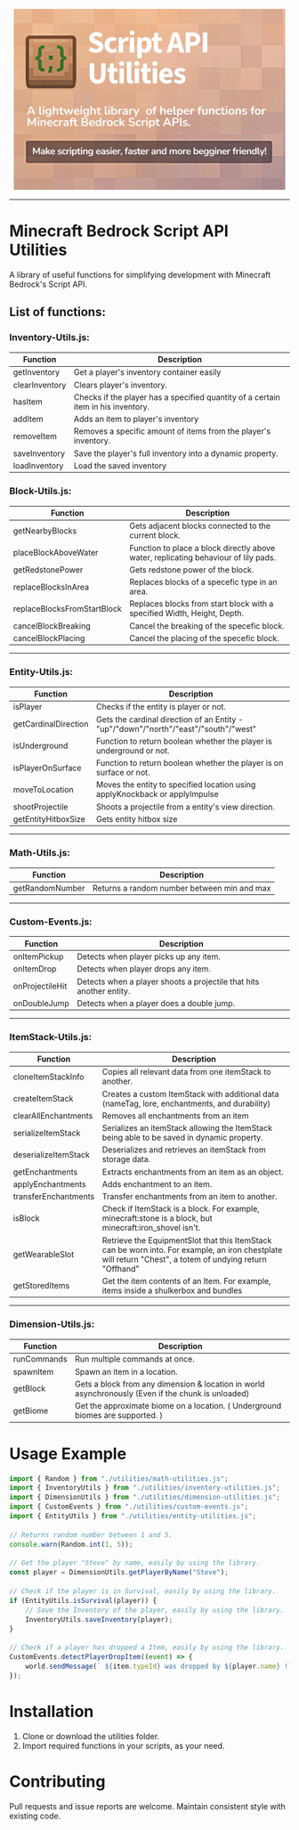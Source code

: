 <p align="center">
<img src="/.github/assets/banner.png" alt="" height="325">
</p>

---

# Minecraft Bedrock Script API Utilities

A library of useful functions for simplifying development with Minecraft Bedrock's Script API.

## List of functions:

### Inventory-Utils.js:

| Function       | Description                                                                       |
| -------------- | --------------------------------------------------------------------------------- |
| getInventory   | Get a player's inventory container easily                                         |
| clearInventory | Clears player's inventory.                                                        |
| hasItem        | Checks if the player has a specified quantity of a certain item in his inventory. |
| addItem        | Adds an item to player's inventory                                                |
| removeItem     | Removes a specific amount of items from the player's inventory.                   |
| saveInventory  | Save the player's full inventory into a dynamic property.                         |
| loadInventory  | Load the saved inventory                                                          |

### Block-Utils.js:

| Function                    | Description                                                                         |
| --------------------------- | ----------------------------------------------------------------------------------- |
| getNearbyBlocks             | Gets adjacent blocks connected to the current block.                                |
| placeBlockAboveWater        | Function to place a block directly above water, replicating behaviour of lily pads. |
| getRedstonePower            | Gets redstone power of the block.                                                   |
| replaceBlocksInArea         | Replaces blocks of a specefic type in an area.                                      |
| replaceBlocksFromStartBlock | Replaces blocks from start block with a specified Width, Height, Depth.             |
| cancelBlockBreaking         | Cancel the breaking of the specefic block.                                          |
| cancelBlockPlacing          | Cancel the placing of the specefic block.                                           |

---

### Entity-Utils.js:

| Function             | Description                                                                          |
| -------------------- | ------------------------------------------------------------------------------------ |
| isPlayer             | Checks if the entity is player or not.                                               |
| getCardinalDirection | Gets the cardinal direction of an Entity - "up"/"down"/"north"/"east"/"south"/"west" |
| isUnderground        | Function to return boolean whether the player is underground or not.                 |
| isPlayerOnSurface    | Function to return boolean whether the player is on surface or not.                  |
| moveToLocation       | Moves the entity to specified location using applyKnockback or applyImpulse          |
| shootProjectile      | Shoots a projectile from a entity's view direction.                                  |
| getEntityHitboxSize  | Gets entity hitbox size                                                              |

---

### Math-Utils.js:

| Function        | Description                                 |
| --------------- | ------------------------------------------- |
| getRandomNumber | Returns a random number between min and max |

---

### Custom-Events.js:

| Function        | Description                                                         |
| --------------- | ------------------------------------------------------------------- |
| onItemPickup    | Detects when player picks up any item.                              |
| onItemDrop      | Detects when player drops any item.                                 |
| onProjectileHit | Detects when a player shoots a projectile that hits another entity. |
| onDoubleJump    | Detects when a player does a double jump.                           |

---

### ItemStack-Utils.js:

| Function             | Description                                                                                                                                               |
| -------------------- | --------------------------------------------------------------------------------------------------------------------------------------------------------- |
| cloneItemStackInfo   | Copies all relevant data from one itemStack to another.                                                                                                   |
| createItemStack      | Creates a custom ItemStack with additional data (nameTag, lore, enchantments, and durability)                                                             |
| clearAllEnchantments | Removes all enchantments from an item                                                                                                                     |
| serializeItemStack   | Serializes an itemStack allowing the ItemStack being able to be saved in dynamic property.                                                                |
| deserializeItemStack | Deserializes and retrieves an itemStack from storage data.                                                                                                |
| getEnchantments      | Extracts enchantments from an item as an object.                                                                                                          |
| applyEnchantments    | Adds enchantment to an item.                                                                                                                              |
| transferEnchantments | Transfer enchantments from an item to another.                                                                                                            |
| isBlock              | Check if ItemStack is a block. For example, minecraft:stone is a block, but minecraft:iron_shovel isn't.                                                  |
| getWearableSlot      | Retrieve the EquipmentSlot that this ItemStack can be worn into. For example, an iron chestplate will return "Chest", a totem of undying return "Offhand" |
| getStoredItems       | Get the item contents of an Item. For example, items inside a shulkerbox and bundles                                                                      |

---

### Dimension-Utils.js:

| Function    | Description                                                                                        |
| ----------- | -------------------------------------------------------------------------------------------------- |
| runCommands | Run multiple commands at once.                                                                     |
| spawnItem   | Spawn an item in a location.                                                                       |
| getBlock    | Gets a block from any dimension & location in world asynchronously (Even if the chunk is unloaded) |
| getBiome    | Get the approximate biome on a location. ( Underground biomes are supported. )                     |

# Usage Example

```js
import { Random } from "./utilities/math-utilities.js";
import { InventoryUtils } from "./utilities/inventory-utilities.js";
import { DimensionUtils } from "./utilities/dimension-utilities.js";
import { CustomEvents } from "./utilities/custom-events.js";
import { EntityUtils } from "./utilities/entity-utilities.js";

// Returns random number between 1 and 5.
console.warn(Random.int(1, 5));

// Get the player "Steve" by name, easily by using the library.
const player = DimensionUtils.getPlayerByName("Steve");

// Check if the player is in Survival, easily by using the library.
if (EntityUtils.isSurvival(player)) {
	// Save the Inventory of the player, easily by using the library.
	InventoryUtils.saveInventory(player);
}

// Check if a player has dropped a Item, easily by using the library.
CustomEvents.detectPlayerDropItem((event) => {
	world.sendMessage(` ${item.typeId} was dropped by ${player.name} !`);
});
```

# Installation

1. Clone or download the utilities folder.
2. Import required functions in your scripts, as your need.

# Contributing

Pull requests and issue reports are welcome. Maintain consistent style with existing code.
